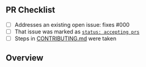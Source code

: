 <!-- 👋 Hi, thanks for sending a PR to new-repository-test! 💖.
Please fill out all fields below and make sure each item is true and [x] checked.
Otherwise we may not be able to review your PR. -->

## PR Checklist

- [ ] Addresses an existing open issue: fixes #000
- [ ] That issue was marked as [`status: accepting prs`](https://github.com/RNR1/new-repository-test/issues?q=is%3Aopen+is%3Aissue+label%3A%22status%3A+accepting+prs%22)
- [ ] Steps in [CONTRIBUTING.md](https://github.com/RNR1/new-repository-test/blob/main/.github/CONTRIBUTING.md) were taken

## Overview

<!-- Description of what is changed and how the code change does that. -->
